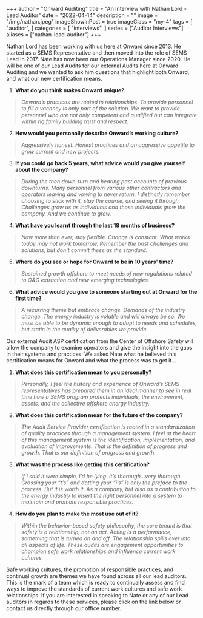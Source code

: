 +++
author = "Onward Auditing"
title = "An Interview with Nathan Lord - Lead Auditor"
date = "2022-04-14"
description = ""
image = "/img/nathan.jpeg"
imageShowInPost = true
imageClass = "my-4"
tags = [
    "auditor",
]
categories = [
    "interviews",
]
series = ["Auditor Interviews"]
aliases = ["nathan-lead-auditor"]
+++

Nathan Lord has been working with us here at Onward since 2013. He started as a SEMS Representative and then moved into the role of SEMS Lead in 2017. Nate has now been our Operations Manager since 2020. He will be one of our Lead Audits for our external Audits here at Onward Auditing and we wanted to ask him questions that highlight both Onward, and what our new certification means.
<!--more-->

1. **What do you think makes Onward unique?**

>_Onward’s practices are rooted in relationships.  To provide personnel to fill a vacancy is only part of the solution.  We want to provide personnel who are not only competent and qualified but can integrate within rig family building trust and respect._

2. **How would you personally describe Onward’s working culture?**

>_Aggressively honest.  Honest practices and an aggressive appetite to grow current and new projects._

3. **If you could go back 5 years, what advice would you give yourself about the company?**

>_During the then down-turn and hearing past accounts of previous downturns.  Many personnel from various other contractors and operators leaving and vowing to never return.  I distinctly remember choosing to stick with it, stay the course, and seeing it through.  Challenges grow us as individuals and those individuals grow the company.  And we continue to grow._

4. **What have you learnt through the last 18 months of business?**

>_Now more than ever, stay flexible.  Change is constant.  What works today may not work tomorrow.  Remember the past challenges and solutions, but don’t commit these as the standard._

5. **Where do you see or hope for Onward to be in 10 years' time?**

>_Sustained growth offshore to meet needs of new regulations related to O&G extraction and new emerging technologies._

6. **What advice would you give to someone starting out at Onward for the first time?**

>_A recurring theme but embrace change.  Demands of the industry change.  The energy industry is volatile and will always be so.  We must be able to be dynamic enough to adapt to needs and schedules, but static in the quality of deliverables we provide._

Our external Audit ASP certification from the Center of Offshore Safety will allow the company to examine operators and give the insight into the gaps in their systems and practices. We asked Nate what he believed this certification means for Onward and what the process was to get it…

1. **What does this certification mean to you personally?**

>_Personally, I feel the history and experience of Onward’s SEMS representatives has prepared them in an ideal manner to see in real time how a SEMS program protects individuals, the environment, assets, and the collective offshore energy industry._

2. **What does this certification mean for the future of the company?**

>_The Audit Service Provider certification is rooted in a standardization of quality practices through a management system.  I feel at the heart of this management system is the identification, implementation, and evaluation of improvements.  That is the definition of progress and growth. That is our definition of progress and growth._

3. **What was the process like getting this certification?**

>_If I said it were simple, I’d be lying.  It’s thorough…very thorough.  Crossing your “t’s” and dotting your “i’s” is only the preface to the process.  But it is worth it.  As a company, but also as a contribution to the energy industry to insert the right personnel into a system to maintain and promote responsible practices._

4. **How do you plan to make the most use out of it?**

>_Within the behavior-based safety philosophy, the core tenant is that safety is a relationship, not an act.  Acting is a performance, something that is turned on and off.  The relationship spills over into all aspects of life.  These audits are engagement opportunities to champion safe work relationships and influence current work cultures._

Safe working cultures, the promotion of responsible practices, and continual growth are themes we have found across all our lead auditors. This is the mark of a team which is ready to continually assess and find ways to improve the standards of current work cultures and safe work relationships. If you are interested in speaking to Nate or any of our Lead auditors in regards to these services, please click on the link below or contact us directly through our office number.
